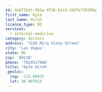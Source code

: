 ```yaml
---
id: 4a6f2bd1-581a-4f36-b1cd-1b37e739395e
first_name: Kyle
last_name: Hirsh
license_type: DO
services:
  - internal-medicine
category: doctors
address: '7220 Mira Vista Street'
city: 'Las Vegas'
state: NV
zip: '89120'
phone: '7024517966'
title: 'Kyle Hirsh'
_geoloc:
  lng: -115.08872
  lat: 36.087623
---
```

